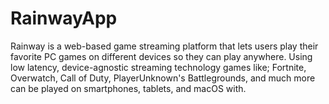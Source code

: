 # RainwayApp
Rainway is a web-based game streaming platform that lets users play their favorite PC games on different devices so they can play anywhere. Using low latency, device-agnostic streaming technology games like; Fortnite, Overwatch, Call of Duty, PlayerUnknown's Battlegrounds, and much more can be played on smartphones, tablets, and macOS with.

